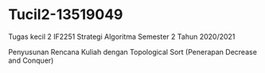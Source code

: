 # Tucil2-13519049

Tugas kecil 2 IF2251 Strategi Algoritma Semester 2 Tahun 2020/2021

Penyusunan Rencana Kuliah dengan Topological Sort (Penerapan Decrease and Conquer)
